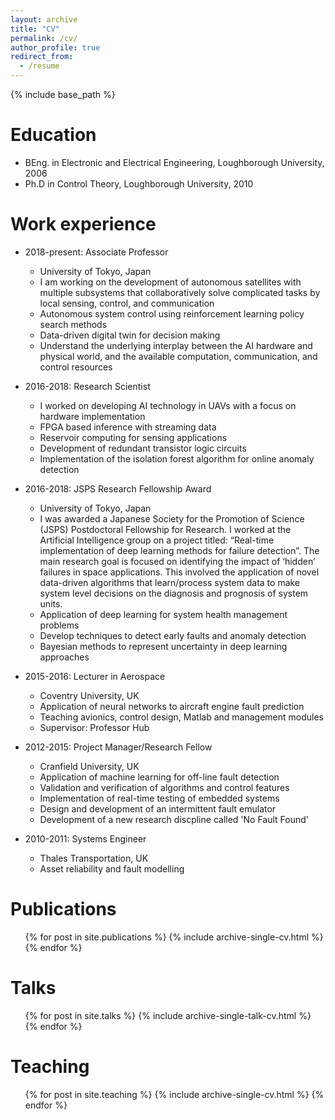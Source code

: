 ```yaml
---
layout: archive
title: "CV"
permalink: /cv/
author_profile: true
redirect_from:
  - /resume
---
```


{% include base_path %}

Education
======
* BEng. in Electronic and Electrical Engineering, Loughborough University, 2006
* Ph.D in Control Theory, Loughborough University, 2010

Work experience
======
* 2018-present: Associate Professor
  * University of Tokyo, Japan
  * I am working on the development of autonomous satellites with multiple subsystems that collaboratively solve complicated tasks by local sensing, control, and communication  
  * Autonomous system control using reinforcement learning policy search methods
  * Data-driven digital twin for decision making
  * Understand the underlying interplay between the AI hardware and physical world, and the available computation, communication, and control resources
  
* 2016-2018: Research Scientist
  * I worked on developing AI technology in UAVs with a focus on hardware implementation
  * FPGA based inference with streaming data
  * Reservoir computing for sensing applications
  * Development of redundant transistor logic circuits 
  * Implementation of the isolation forest algorithm for online anomaly detection
  
* 2016-2018: JSPS Research Fellowship Award
  * University of Tokyo, Japan
  * I was awarded a Japanese Society for the Promotion of Science (JSPS) Postdoctoral Fellowship for Research. I worked at the Artificial Intelligence group on a project titled: “Real-time implementation of deep learning methods for failure detection”. The main research goal is focused on identifying the impact of ‘hidden’ failures in space applications. This involved the application of novel data-driven algorithms that learn/process system data to make system level decisions on the diagnosis and prognosis of system units. 
  * Application of deep learning for system health management problems
  * Develop techniques to detect early faults and anomaly detection
  * Bayesian methods to represent uncertainty in deep learning approaches 

* 2015-2016: Lecturer in Aerospace
  * Coventry University, UK
  * Application of neural networks to aircraft engine fault prediction 
  * Teaching avionics, control design, Matlab and management modules
  * Supervisor: Professor Hub
  
* 2012-2015: Project Manager/Research Fellow
  * Cranfield University, UK
  * Application of machine learning for off-line fault detection 
  * Validation and verification of algorithms and control features 
  * Implementation of real-time testing of embedded systems  
  * Design and development of an intermittent fault emulator
  * Development of a new research discpline called 'No Fault Found' 

* 2010-2011: Systems Engineer
  * Thales Transportation, UK
  * Asset reliability and fault modelling 

Publications
======
  <ul>{% for post in site.publications %}
    {% include archive-single-cv.html %}
  {% endfor %}</ul>
  
Talks
======
  <ul>{% for post in site.talks %}
    {% include archive-single-talk-cv.html %}
  {% endfor %}</ul>
  
Teaching
======
  <ul>{% for post in site.teaching %}
    {% include archive-single-cv.html %}
  {% endfor %}</ul>
  
